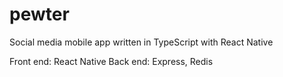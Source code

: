 # pewter
 Social media mobile app written in TypeScript with React Native

Front end: React Native
Back end: Express, Redis
